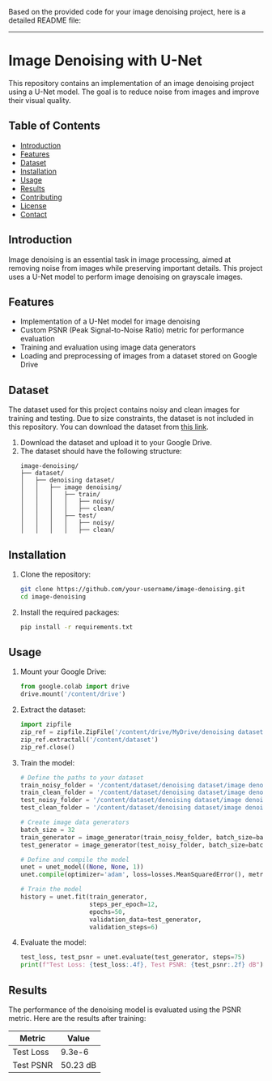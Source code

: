 Based on the provided code for your image denoising project, here is a detailed README file:

---

# Image Denoising with U-Net

This repository contains an implementation of an image denoising project using a U-Net model. The goal is to reduce noise from images and improve their visual quality.

## Table of Contents

- [Introduction](#introduction)
- [Features](#features)
- [Dataset](#dataset)
- [Installation](#installation)
- [Usage](#usage)
- [Results](#results)
- [Contributing](#contributing)
- [License](#license)
- [Contact](#contact)

## Introduction

Image denoising is an essential task in image processing, aimed at removing noise from images while preserving important details. This project uses a U-Net model to perform image denoising on grayscale images.

## Features

- Implementation of a U-Net model for image denoising
- Custom PSNR (Peak Signal-to-Noise Ratio) metric for performance evaluation
- Training and evaluation using image data generators
- Loading and preprocessing of images from a dataset stored on Google Drive

## Dataset

The dataset used for this project contains noisy and clean images for training and testing. Due to size constraints, the dataset is not included in this repository. You can download the dataset from [this link](https://link.to/your/dataset.zip).

1. Download the dataset and upload it to your Google Drive.
2. The dataset should have the following structure:
    ```plaintext
    image-denoising/
    ├── dataset/
    │   ├── denoising dataset/
    │   │   ├── image denoising/
    │   │   │   ├── train/
    │   │   │   │   ├── noisy/
    │   │   │   │   ├── clean/
    │   │   │   ├── test/
    │   │   │   │   ├── noisy/
    │   │   │   │   ├── clean/
    ```

## Installation

1. Clone the repository:
    ```sh
    git clone https://github.com/your-username/image-denoising.git
    cd image-denoising
    ```

2. Install the required packages:
    ```sh
    pip install -r requirements.txt
    ```

## Usage

1. Mount your Google Drive:
    ```python
    from google.colab import drive
    drive.mount('/content/drive')
    ```

2. Extract the dataset:
    ```python
    import zipfile
    zip_ref = zipfile.ZipFile('/content/drive/MyDrive/denoising dataset.zip', 'r')
    zip_ref.extractall('/content/dataset')
    zip_ref.close()
    ```

3. Train the model:
    ```python
    # Define the paths to your dataset
    train_noisy_folder = '/content/dataset/denoising dataset/image denoising/train/noisy'
    train_clean_folder = '/content/dataset/denoising dataset/image denoising/train/clean'
    test_noisy_folder = '/content/dataset/denoising dataset/image denoising/test/noisy'
    test_clean_folder = '/content/dataset/denoising dataset/image denoising/test/clean'

    # Create image data generators
    batch_size = 32
    train_generator = image_generator(train_noisy_folder, batch_size=batch_size)
    test_generator = image_generator(test_noisy_folder, batch_size=batch_size)

    # Define and compile the model
    unet = unet_model((None, None, 1))
    unet.compile(optimizer='adam', loss=losses.MeanSquaredError(), metrics=[psnr])

    # Train the model
    history = unet.fit(train_generator,
                       steps_per_epoch=12,
                       epochs=50,
                       validation_data=test_generator,
                       validation_steps=6)
    ```

4. Evaluate the model:
    ```python
    test_loss, test_psnr = unet.evaluate(test_generator, steps=75)
    print(f"Test Loss: {test_loss:.4f}, Test PSNR: {test_psnr:.2f} dB")
    ```

## Results

The performance of the denoising model is evaluated using the PSNR metric. Here are the results after training:

| Metric     | Value    |
|------------|----------|
| Test Loss  | 9.3e-6   |
| Test PSNR  | 50.23 dB |

